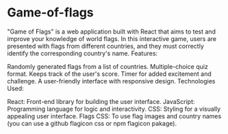 # Game-of-flags
"Game of Flags" is a web application built with React that aims to test and improve your knowledge of world flags. In this interactive game, users are presented with flags from different countries, and they must correctly identify the corresponding country's name. 
Features:

Randomly generated flags from a list of countries.
Multiple-choice quiz format.
Keeps track of the user's score.
Timer for added excitement and challenge.
A user-friendly interface with responsive design.
Technologies Used:

React: Front-end library for building the user interface.
JavaScript: Programming language for logic and interactivity.
CSS: Styling for a visually appealing user interface.
Flags CSS: To use flag images and country names (you can use a github flagicon css or npm flagicon pakage).




